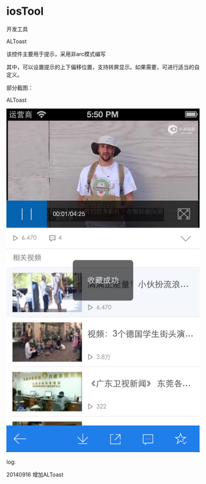 iosTool
=======

开发工具

ALToast

该控件主要用于提示，采用非arc模式编写

其中，可以设置提示的上下偏移位置，支持转屏显示。如果需要，可进行适当的自定义。
 


部分截图：

ALToast

![image](https://github.com/qq644531343/iosTool/blob/master/screenshot/ALToast.png)


log:

20140916 增加ALToast

